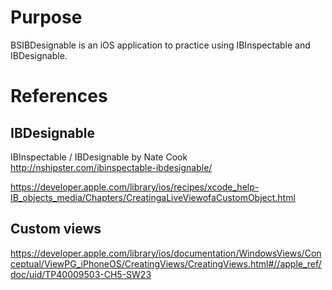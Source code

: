 # Purpose
BSIBDesignable is an iOS application to practice using IBInspectable and IBDesignable.

# References

## IBDesignable
IBInspectable / IBDesignable by Nate Cook
http://nshipster.com/ibinspectable-ibdesignable/

https://developer.apple.com/library/ios/recipes/xcode_help-IB_objects_media/Chapters/CreatingaLiveViewofaCustomObject.html

## Custom views
https://developer.apple.com/library/ios/documentation/WindowsViews/Conceptual/ViewPG_iPhoneOS/CreatingViews/CreatingViews.html#//apple_ref/doc/uid/TP40009503-CH5-SW23